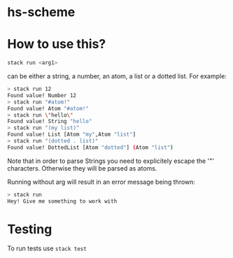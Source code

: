 # hs-scheme

# How to use this?

```bash
stack run <arg1> 
```
<arg1> can be either a string, a number, an atom, a list or a dotted list. For example:

```bash
> stack run 12
Found value! Number 12
> stack run "#atom!"
Found value! Atom "#atom!"
> stack run \"hello\"
Found value! String "hello"
> stack run "(my list)"
Found value! List [Atom "my",Atom "list"]
> stack run "(dotted . list)"
Found value! DottedList [Atom "dotted"] (Atom "list")
```

Note that in order to parse Strings you need to explicitely escape the '"' characters. Otherwise they will be parsed as atoms. 

Running without arg will result in an error message being thrown:

```bash
> stack run 
Hey! Give me something to work with
```

# Testing

To run tests use `stack test`
